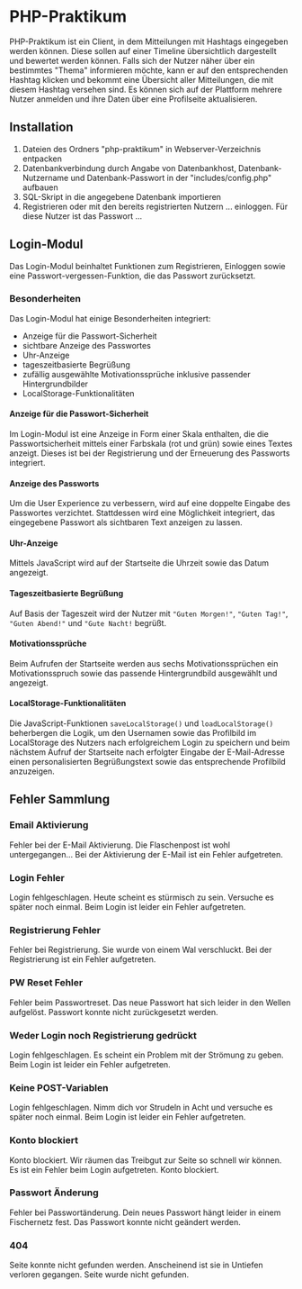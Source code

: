 # PHP-Praktikum

PHP-Praktikum ist ein Client, in dem Mitteilungen mit Hashtags eingegeben werden können. Diese sollen auf einer Timeline übersichtlich dargestellt und bewertet werden können. Falls sich der Nutzer näher über ein bestimmtes "Thema" informieren möchte, kann er auf den entsprechenden Hashtag klicken und bekommt eine Übersicht aller Mitteilungen, die mit diesem Hashtag versehen sind. 
Es können sich auf der Plattform mehrere Nutzer anmelden und ihre Daten über eine Profilseite aktualisieren.

## Installation

1. Dateien des Ordners "php-praktikum" in Webserver-Verzeichnis entpacken
2. Datenbankverbindung durch Angabe von Datenbankhost, Datenbank-Nutzername und Datenbank-Passwort in der "includes/config.php" aufbauen
3. SQL-Skript in die angegebene Datenbank importieren
4. Registrieren oder mit den bereits registrierten Nutzern ... einloggen. Für diese Nutzer ist das Passwort ...

## Login-Modul
Das Login-Modul beinhaltet Funktionen zum Registrieren, Einloggen sowie eine Passwort-vergessen-Funktion, die das Passwort zurücksetzt. 

### Besonderheiten
Das Login-Modul hat einige Besonderheiten integriert:
- Anzeige für die Passwort-Sicherheit
- sichtbare Anzeige des Passwortes
- Uhr-Anzeige
- tageszeitbasierte Begrüßung
- zufällig ausgewählte Motivationssprüche inklusive passender Hintergrundbilder
- LocalStorage-Funktionalitäten

#### Anzeige für die Passwort-Sicherheit
Im Login-Modul ist eine Anzeige in Form einer Skala enthalten, die die Passwortsicherheit mittels einer Farbskala (rot und grün) sowie eines Textes anzeigt. Dieses ist bei der Registrierung und der Erneuerung des Passworts integriert. 

#### Anzeige des Passworts
Um die User Experience zu verbessern, wird auf eine doppelte Eingabe des Passwortes verzichtet. Stattdessen wird eine Möglichkeit integriert, das eingegebene Passwort als sichtbaren Text anzeigen zu lassen.

#### Uhr-Anzeige
Mittels JavaScript wird auf der Startseite die Uhrzeit sowie das Datum angezeigt.

#### Tageszeitbasierte Begrüßung
Auf Basis der Tageszeit wird der Nutzer mit 
`"Guten Morgen!"`,
`"Guten Tag!"`,
`"Guten Abend!"` und
`"Gute Nacht!`
begrüßt.

#### Motivationssprüche
Beim Aufrufen der Startseite werden aus sechs Motivationssprüchen ein Motivationsspruch sowie das passende Hintergrundbild ausgewählt und angezeigt.

#### LocalStorage-Funktionalitäten
Die JavaScript-Funktionen `saveLocalStorage()` und `loadLocalStorage()` beherbergen die Logik, um den Usernamen sowie das Profilbild im LocalStorage des Nutzers nach erfolgreichem Login zu speichern und beim nächstem Aufruf der Startseite nach erfolgter Eingabe der E-Mail-Adresse einen personalisierten Begrüßungstext sowie das entsprechende Profilbild anzuzeigen.

## Fehler Sammlung
### Email Aktivierung
Fehler bei der E-Mail Aktivierung. Die Flaschenpost ist wohl untergegangen…
Bei der Aktivierung der E-Mail ist ein Fehler aufgetreten.

### Login Fehler
Login fehlgeschlagen. Heute scheint es stürmisch zu sein. Versuche es später noch einmal.
Beim Login ist leider ein Fehler aufgetreten.

### Registrierung Fehler
Fehler bei Registrierung. Sie wurde von einem Wal verschluckt.
Bei der Registrierung ist ein Fehler aufgetreten.

### PW Reset Fehler
Fehler beim Passwortreset. Das neue Passwort hat sich leider in den Wellen aufgelöst.
Passwort konnte nicht zurückgesetzt werden.

### Weder Login noch Registrierung gedrückt
Login fehlgeschlagen. Es scheint ein Problem mit der Strömung zu geben.
Beim Login ist leider ein Fehler aufgetreten.

### Keine POST-Variablen
Login fehlgeschlagen. Nimm dich vor Strudeln in Acht und versuche es später noch einmal.
Beim Login ist leider ein Fehler aufgetreten.

### Konto blockiert
Konto blockiert. Wir räumen das Treibgut zur Seite so schnell wir können.
Es ist ein Fehler beim Login aufgetreten. Konto blockiert.

### Passwort Änderung
Fehler bei Passwortänderung. Dein neues Passwort hängt leider in einem Fischernetz fest.
Das Passwort konnte nicht geändert werden.

### 404
Seite konnte nicht gefunden werden. Anscheinend ist sie in Untiefen verloren gegangen.
Seite wurde nicht gefunden.
